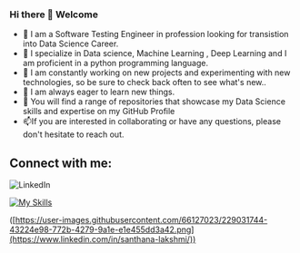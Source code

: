 ### Hi there 👋 Welcome


- 🔭 I am a Software Testing Engineer in profession looking for transistion into Data Science Career. 
- 🌱 I specialize in Data science, Machine Learning , Deep Learning and I am proficient in a python programming language. 
- 👯 I am constantly working on new projects and experimenting with new technologies, so be sure to check back often to see what's new..
- 🤔 I am always eager to learn new things.
- 💬 You will find a range of repositories that showcase my  Data Science skills and expertise on my GitHub Profile 
- 📫If you are interested in collaborating or have any questions, please don't hesitate to reach out. 

## Connect with me:
![LinkedIn](https://www.linkedin.com/in/santhana-lakshmi/)




[![My Skills](https://skills.thijs.gg/icons?i=java,kotlin,nodejs,figma&theme=light)](https://skills.thijs.gg)

([https://user-images.githubusercontent.com/66127023/229031744-43224e98-772b-4279-9a1e-e1e455dd3a42.png](https://www.linkedin.com/in/santhana-lakshmi/))







